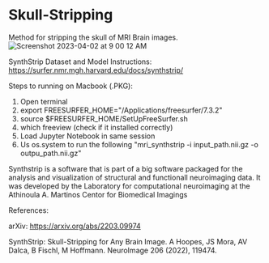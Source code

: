 # Skull-Stripping
Method for stripping the skull of MRI Brain images.<br>
![Screenshot 2023-04-02 at 9 00 12 AM](https://user-images.githubusercontent.com/34732790/229357737-e180779e-9575-410f-bc05-f498588209e2.png)


SynthStrip Dataset and Model Instructions: https://surfer.nmr.mgh.harvard.edu/docs/synthstrip/ 

Steps to running on Macbook (.PKG):
1. Open terminal
2. export FREESURFER_HOME="/Applications/freesurfer/7.3.2"
3. source $FREESURFER_HOME/SetUpFreeSurfer.sh
4. which freeview  (check if it installed correctly)
5. Load Jupyter Notebook in same session
6. Us os.system to run the following
   "mri_synthstrip -i input_path.nii.gz -o outpu_path.nii.gz"


Synthstrip is a software that is part of a big software packaged for the analysis and visualization of structural and functionall neuroimaging data.
It was developed by the Laboratory for computational neuroimaging at the Athinoula A. Martinos Centor for Biomedical Imagings

References:<br>

arXiv: https://arxiv.org/abs/2203.09974

SynthStrip: Skull-Stripping for Any Brain Image.
A Hoopes, JS Mora, AV Dalca, B Fischl, M Hoffmann.
NeuroImage 206 (2022), 119474.


